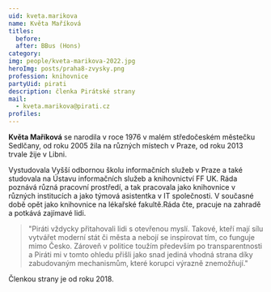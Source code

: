 ```yaml
---
uid: kveta.marikova
name: Květa Maříková
titles:
  before:
  after: BBus (Hons)
category:
img: people/kveta-marikova-2022.jpg
heroImg: posts/praha8-zvysky.png
profession: knihovnice
partyUid: pirati
description: členka Pirátské strany
mail:
  - kveta.marikova@pirati.cz
profiles:
---
```


**Květa Maříková** se narodila v roce 1976 v malém středočeském městečku Sedlčany, od roku 2005 žila na různých místech v Praze, od roku 2013 trvale žije v Libni.

Vystudovala Vyšší odbornou školu informačních služeb v Praze a také studovala na Ústavu informačních služeb a knihovnictví FF UK. Ráda poznává různá pracovní prostředí, a tak pracovala jako knihovnice v různých institucích a jako týmová asistentka v IT společnosti. V současné době opět jako knihovnice na lékařské fakultě.Ráda čte, pracuje na zahradě a potkává zajímavé lidi.

>"Piráti vždycky přitahovali lidi s otevřenou myslí. Takové, kteří mají sílu vytvářet moderní stát či města a nebojí se inspirovat tím, co funguje mimo Česko. Zároveň v politice toužím především po transparentnosti a Piráti mi v tomto ohledu přišli jako snad jediná vhodná strana díky zabudovaným mechanismům, které korupci výrazně znemožňují."

Členkou strany je od roku 2018.

